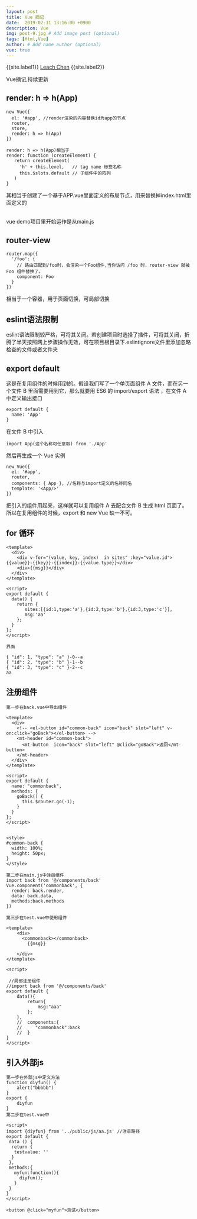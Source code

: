 ```yaml
---
layout: post
title: Vue 摘记
date:  2019-02-11 13:16:00 +0900  
description: Vue
img: post-9.jpg # Add image post (optional)
tags: [Html,Vue]
author: # Add name author (optional)
vue: true
---
```


{{site.label1}} <a href="https://www.leachchen.com/" target="\_blank">Leach Chen</a> {{site.label2}}

Vue摘记,持续更新

## **render: h => h(App)** ##

```
new Vue({
  el: '#app', //render渲染的内容替换id为app的节点
  router,
  store,
  render: h => h(App)
})

render: h => h(App)相当于
render: function (createElement) {
   return createElement(
     'h' + this.level,   // tag name 标签名称
     this.$slots.default // 子组件中的阵列
   )
}
```
其相当于创建了一个基于APP.vue里面定义的布局节点，用来替换掉index.html里面定义的<div id="app"></div> <br>
vue demo项目里开始运作是从main.js

## **router-view** ##

```
router.map({
  '/foo': {
    // 路由匹配到/foo时，会渲染一个Foo组件,当你访问 /foo 时，router-view 就被 Foo 组件替换了。
    component: Foo
  }
})
```

相当于一个容器，用于页面切换，可局部切换

## **eslint语法限制** ##

eslint语法限制较严格，可将其关闭。若创建项目时选择了插件，可将其关闭，折腾了半天按照网上步骤操作无效，可在项目根目录下.eslintignore文件里添加忽略检查的文件或者文件夹

## **export default** ##

这是在复用组件的时候用到的。假设我们写了一个单页面组件 A 文件，而在另一个文件 B 里面需要用到它，那么就要用 ES6 的 import/export 语法 ，在文件 A 中定义输出接口
```
export default {
  name: 'App'  
}
```

在文件 B 中引入

```
import App(这个名称可任意取) from './App'
```

然后再生成一个 Vue 实例

```
new Vue({
  el: '#app',
  router,
  components: { App }, //名称与import定义的名称同名
  template: '<App/>'
})
```

把引入的组件用起来，这样就可以复用组件 A 去配合文件 B 生成 html 页面了。所以在复用组件的时候，export 和 new Vue 缺一不可。



## **for 循环** ##

```
<template>
  <div>
    <div v-for="(value, key, index)  in sites" :key="value.id">{{value}}-{{key}}-{{index}}-{{value.type}}</div>
    <div>{{msg}}</div>
  </div>
</template>

<script>
export default {
  data() {
    return {
       sites:[{id:1,type:'a'},{id:2,type:'b'},{id:3,type:'c'}],
       msg:'aa'
    };
  }
};
</script>

界面

{ "id": 1, "type": "a" }-0--a
{ "id": 2, "type": "b" }-1--b
{ "id": 3, "type": "c" }-2--c
aa

```


## **注册组件** ##

```
第一步在back.vue中导出组件

<template>
  <div>
    <!-- <el-button id="common-back" icon="back" slot="left" v-on:click="goBack"></el-button> -->
    <mt-header id="common-back">
      <mt-button  icon="back" slot="left" @click="goBack">返回</mt-button>
    </mt-header>
  </div>
</template>

<script>
export default {
  name: "commonback",
  methods: {
    goBack() {
      this.$router.go(-1);
    }
  }
};
</script>


<style>
#common-back {
  width: 100%;
  height: 50px;
}
</style>

第二步在main.js中注册组件
import back from '@/components/back'
Vue.component('commonback', {
  render: back.render,
  data: back.data,
  methods:back.methods
})

第三步在test.vue中使用组件

<template>
    <div>
      <commonback></commonback>
        {{msg}}

    </div>    
</template>

<script>

 //局部注册组件
//import back from '@/components/back'
export default {
    data(){
        return{
            msg:"aaa"
        };
    },
    //  components:{
    //     "commonback":back
    //  }
}
</script>

```

## **引入外部js** ##

```
第一步在外部js中定义方法
function diyfun() {
    alert("bbbbb")
}
export {
    diyfun
}
第二步在test.vue中

<script>
import {diyfun} from '../public/js/aa.js' //注意路径
export default {
 data () {
  return {
   testvalue: ''
  }
 },
 methods:{
   myfun:function(){
     diyfun();
   }
 }
}
</script>

<button @click="myfun">测试</button>
```
